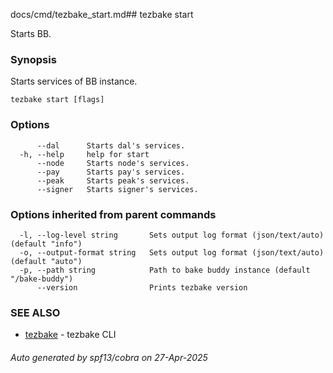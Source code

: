 docs/cmd/tezbake_start.md## tezbake start

Starts BB.

### Synopsis

Starts services of BB instance.

```
tezbake start [flags]
```

### Options

```
      --dal      Starts dal's services.
  -h, --help     help for start
      --node     Starts node's services.
      --pay      Starts pay's services.
      --peak     Starts peak's services.
      --signer   Starts signer's services.
```

### Options inherited from parent commands

```
  -l, --log-level string       Sets output log format (json/text/auto) (default "info")
  -o, --output-format string   Sets output log format (json/text/auto) (default "auto")
  -p, --path string            Path to bake buddy instance (default "/bake-buddy")
      --version                Prints tezbake version
```

### SEE ALSO

* [tezbake](/tezbake/reference/cmd/tezbake)	 - tezbake CLI

###### Auto generated by spf13/cobra on 27-Apr-2025
